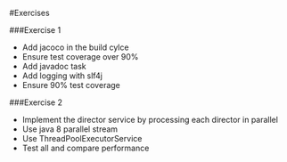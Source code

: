 #Exercises

###Exercise 1
 - Add jacoco in the build cylce
 - Ensure test coverage over 90%
 - Add javadoc task
 - Add logging with slf4j
 - Ensure 90% test coverage
 
 
###Exercise 2
- Implement the director service by processing each director in parallel
- Use java 8 parallel stream
- Use ThreadPoolExecutorService
- Test all and compare performance

 